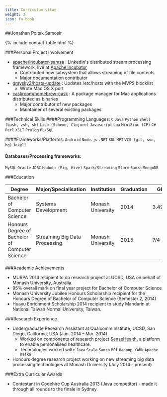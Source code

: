 ```yaml
---
title: Curriculum vitae
weight: 3
icon: fa-book
---
```


##Jonathan Poltak Samosir

<div class="table-responsive">
{% include contact-table.html %}
</div>


###Personal Project Involvement
* [apache/incubator-samza](http://github.com/apache/incubator-samza) : LinkedIn&#39;s distributed stream processing framework, live at [Apache incubator](https://samza.incubator.apache.org)
    - Contributed new subsystem that allows streaming of file contents
    - Major documentation contributor
* [graysky2/hosts-update](http://github.com/graysky2/hosts-update) : Updates /etc/hosts with the MVPS blocklist
    - Wrote Mac OS X port
* [caskroom/homebrew-cask](http://github.com/caskroom/homebrew-cask) : A package manager for Mac applications distributed as binaries
    - Major contributor of new packages
    - Maintainer of several existing packages

###Technical Skills
####Programming Languages:
 `C` `Java` `Python` `Shell (bash, zsh, sh)` `Lisp (Scheme, Clojure)` `Javascript` `Lua` `MiniZinc (CP)` `C#` `Perl` `XSLT` `Prolog` `PL/SQL`

####Frameworks/Platforms:
`Android` `Node.js` `.NET` `SDL` `MPI` `VCS (git, svn, hg)` `Jekyll`

#### Databases/Processing frameworks:
`MySQL` `Oracle` `JDBC` `Hadoop (Pig, Hive)` `Spark/Streaming` `Storm` `Samza` `MongoDB`

###Education

<div class="table-responsive">
<table class="table table-bordered table-hover table-striped">
  <thead>
    <tr>
      <th>Degree</th>
      <th>Major/Specialisation</th>
      <th>Institution</th>
      <th>Graduation</th>
      <th>GPA</th>
    </tr>
  </thead>
  <tbody>
    <tr>
      <td>Bachelor of Computer Science</td>
      <td>Systems Development</td>
      <td>Monash University</td>
      <td>2014</td>
      <td>3.492/4</td>
    </tr>
    <tr>
      <td>Honours Degree of Bachelor of Computer Science</td>
      <td>Streaming Big Data Processing</td>
      <td>Monash University</td>
      <td>2015</td>
      <td>?/4</td>
    </tr>
  </tbody>
</table>
</div>

###Academic Achievements
* MURPA 2014 recipient to do research project at UCSD, USA on behalf of Monash University, Australia.
* 95% overall mark on final year project for Bachelor of Computer Science
* Monash University Jubilee Honours Scholarship recipient for the Honours Degree of Bachelor of Computer Science (Semester 2, 2014)
* Huayu Enrichment Scholarship 2014 recipient to study Mandarin at National Taiwan Normal University, Taiwan.

###Research Experience
* Undergraduate Research Assistant at Qualcomm Institute, UCSD, San Diego, California, USA (Jan. 2014 – Mar. 2014)
    - Worked on components of research project [SenseHealth](https://portal.futuregrid.org/projects/383), a platform to enable personalised healthcare.
    - Technologies worked with: `Java` `Scala` `Samza` `MPI` `Hadoop YARN` `Apache Kafka`
* Honours degree research project working on new streaming big data processing technologies at Monash University (July 2014 - present)

###Extra Curricular Awards
* Contestant in Codehire Cup Australia 2013 (Java competitor) - made it through all rounds to the finale in Sydney.
